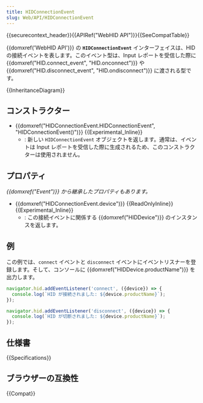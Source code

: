 ```yaml
---
title: HIDConnectionEvent
slug: Web/API/HIDConnectionEvent
---
```


{{securecontext_header}}{{APIRef("WebHID API")}}{{SeeCompatTable}}

{{domxref('WebHID API')}} の **`HIDConnectionEvent`** インターフェイスは、HID の接続イベントを表します。このイベント型は、Input レポートを受信した際に {{domxref("HID.connect_event", "HID.onconnect")}} や {{domxref("HID.disconnect_event", "HID.ondisconnect")}} に渡される型です。

{{InheritanceDiagram}}

## コンストラクター

- {{domxref("HIDConnectionEvent.HIDConnectionEvent", "HIDConnectionEvent()")}} {{Experimental_Inline}}
  - : 新しい `HIDConnectionEvent` オブジェクトを返します。通常は、イベントは Input レポートを受信した際に生成されるため、このコンストラクターは使用されません。

## プロパティ

_{{domxref("Event")}} から継承したプロパティもあります。_

- {{domxref("HIDConnectionEvent.device")}} {{ReadOnlyInline}} {{Experimental_Inline}}
  - : この接続イベントに関係する {{domxref("HIDDevice")}} のインスタンスを返します。

## 例

この例では、`connect` イベントと `disconnect` イベントにイベントリスナーを登録します。そして、コンソールに {{domxref("HIDDevice.productName")}} を出力します。

```js
navigator.hid.addEventListener('connect', ({device}) => {
  console.log(`HID が接続されました: ${device.productName}`);
});

navigator.hid.addEventListener('disconnect', ({device}) => {
  console.log(`HID が切断されました: ${device.productName}`);
});
```

## 仕様書

{{Specifications}}

## ブラウザーの互換性

{{Compat}}
